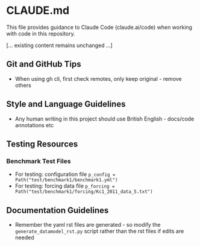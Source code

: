 # CLAUDE.md

This file provides guidance to Claude Code (claude.ai/code) when working with code in this repository.

[... existing content remains unchanged ...]

## Git and GitHub Tips

- When using gh cli, first check remotes, only keep original - remove others

## Style and Language Guidelines

- Any human writing in this project should use British English - docs/code annotations etc

## Testing Resources

### Benchmark Test Files
- For testing: configuration file `p_config = Path("test/benchmark1/benchmark1.yml")` 
- For testing: forcing data file `p_forcing = Path("test/benchmark1/forcing/Kc1_2011_data_5.txt")`

## Documentation Guidelines

- Remember the yaml rst files are generated - so modify the `generate_datamodel_rst.py` script rather than the rst files if edits are needed